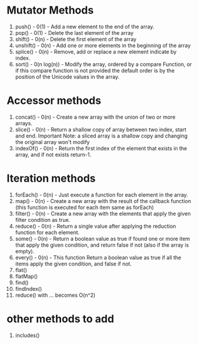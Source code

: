 # Mutator Methods

1. push() - 0(1) - Add a new element to the end of the array.
2. pop() - 0(1) - Delete the last element of the array
3. shift() - 0(n) - Delete the first element of the array
4. unshift() - 0(n) - Add one or more elements in the beginning of the array
5. splice() - 0(n) - Remove, add or replace a new element indicate by index.
6. sort() - 0(n log(n)) - Modify the array, ordered by a compare Function, or if this compare function is not provided the default order is by the position of the Unicode values in the array.

# Accessor methods

1. concat() - 0(n) - Create a new array with the union of two or more arrays.
2. slice() - 0(n) - Return a shallow copy of array between two index, start and end.
   Important Note: a sliced array is a shallow copy and changing the original array won't modify
3. indexOf() - 0(n) - Return the first index of the element that exists in the array, and if not exists return-1.

# Iteration methods

1. forEach() - 0(n) - Just execute a function for each element in the array.
2. map() - 0(n) - Create a new array with the result of the callback function (this function is executed for each item same as forEach)
3. filter() - 0(n) - Create a new array with the elements that apply the given filter condition as true.
4. reduce() - 0(n) - Return a single value after applying the reduction function for each element.
5. some() - 0(n) - Return a boolean value as true if found one or more item that apply the given condition, and return false if not (also if the array is empty).
6. every() - 0(n) - This function Return a boolean value as true if all the items apply the given condition, and false if not.
7. flat()
8. flatMap()
9. find()
10. findIndex()
11. reduce() with ... becomes O(n^2)

# other methods to add

1. includes()
